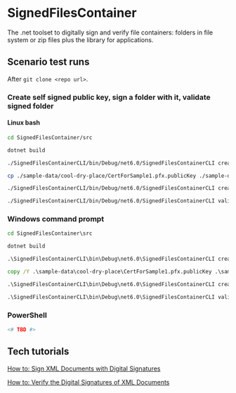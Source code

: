 # SignedFilesContainer
The .net toolset to digitally sign and verify file containers: folders in file system or zip files plus the library for applications.

## Scenario test runs

After `git clone <repo url>`.

### Create self signed public key, sign a folder with it, validate signed folder

#### Linux bash
```bash
cd SignedFilesContainer/src

dotnet build

./SignedFilesContainerCLI/bin/Debug/net6.0/SignedFilesContainerCLI create-certificate ./sample-data/cool-dry-place/CertForSample1.pfx --password Kuku --overwrite

cp ./sample-data/cool-dry-place/CertForSample1.pfx.publicKey ./sample-data

./SignedFilesContainerCLI/bin/Debug/net6.0/SignedFilesContainerCLI create-container ./sample-data/sample1/input ./sample-data/sample1/output --certificate ./sample-data/cool-dry-place/CertForSample1.pfx --password Kuku --overwrite

./SignedFilesContainerCLI/bin/Debug/net6.0/SignedFilesContainerCLI validate-container ./sample-data/sample1/output --public-key-file ./sample-data/CertForSample1.pfx.publicKey
```

### Windows command prompt
```cmd
cd SignedFilesContainer\src

dotnet build

.\SignedFilesContainerCLI\bin\Debug\net6.0\SignedFilesContainerCLI create-certificate .\sample-data\cool-dry-place\CertForSample1.pfx --password Kuku --overwrite

copy /Y .\sample-data\cool-dry-place\CertForSample1.pfx.publicKey .\sample-data

.\SignedFilesContainerCLI\bin\Debug\net6.0\SignedFilesContainerCLI create-container .\sample-data\sample1\input .\sample-data\sample1\output --certificate .\sample-data\cool-dry-place\CertForSample1.pfx --password Kuku --overwrite

.\SignedFilesContainerCLI\bin\Debug\net6.0\SignedFilesContainerCLI validate-container .\sample-data\sample1\output --public-key-file .\sample-data\CertForSample1.pfx.publicKey
```

### PowerShell
```PowerShell
<# TBD #>
```

## Tech tutorials
[How to: Sign XML Documents with Digital Signatures](https://learn.microsoft.com/en-us/dotnet/standard/security/how-to-sign-xml-documents-with-digital-signatures)

[How to: Verify the Digital Signatures of XML Documents](https://learn.microsoft.com/en-us/dotnet/standard/security/how-to-verify-the-digital-signatures-of-xml-documents)
